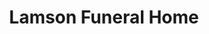 ---
title: "Lamson Funeral Home"
url: /east-millinocket/lamson-funeral-home/
shop: funeral directors
---